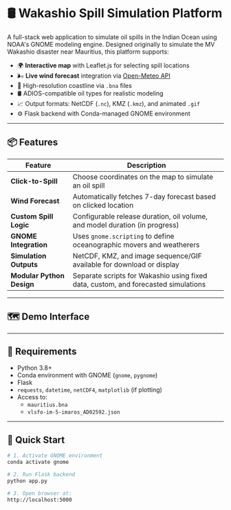 # 🛢️ Wakashio Spill Simulation Platform

A full-stack web application to simulate oil spills in the Indian Ocean using NOAA's GNOME modeling engine. Designed originally to simulate the MV Wakashio disaster near Mauritius, this platform supports:

- 🌍 **Interactive map** with Leaflet.js for selecting spill locations
- 🌬️ **Live wind forecast** integration via [Open-Meteo API](https://open-meteo.com)
- 🐚 High-resolution coastline via `.bna` files
- 🛢️ ADIOS-compatible oil types for realistic modeling
- 📈 Output formats: NetCDF (`.nc`), KMZ (`.kmz`), and animated `.gif`
- ⚙️ Flask backend with Conda-managed GNOME environment

---

## 📦 Features

| Feature                  | Description |
|--------------------------|-------------|
| **Click-to-Spill**       | Choose coordinates on the map to simulate an oil spill |
| **Wind Forecast**        | Automatically fetches 7-day forecast based on clicked location |
| **Custom Spill Logic**   | Configurable release duration, oil volume, and model duration (in progress) |
| **GNOME Integration**    | Uses `gnome.scripting` to define oceanographic movers and weatherers |
| **Simulation Outputs**   | NetCDF, KMZ, and image sequence/GIF available for download or display |
| **Modular Python Design**| Separate scripts for Wakashio using fixed data, custom, and forecasted simulations |

---

## 🗺️ Demo Interface

---

## 🧪 Requirements

- Python 3.8+
- Conda environment with GNOME (`gnome`, `pygnome`)
- Flask
- `requests`, `datetime`, `netCDF4`, `matplotlib` (if plotting)
- Access to:
  - `mauritius.bna`
  - `vlsfo-im-5-imaros_AD02592.json`

---

## 🚀 Quick Start

```bash
# 1. Activate GNOME environment
conda activate gnome

# 2. Run Flask backend
python app.py

# 3. Open browser at:
http://localhost:5000

